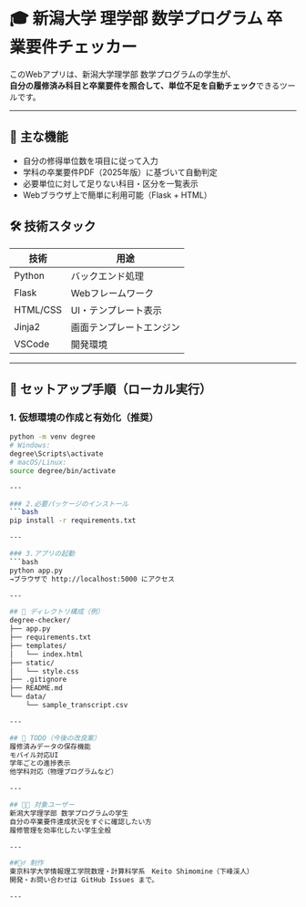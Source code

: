 # 🎓 新潟大学 理学部 数学プログラム 卒業要件チェッカー

このWebアプリは、新潟大学理学部 数学プログラムの学生が、  
**自分の履修済み科目と卒業要件を照合して、単位不足を自動チェック**できるツールです。

---

## 📌 主な機能

- 自分の修得単位数を項目に従って入力
- 学科の卒業要件PDF（2025年版）に基づいて自動判定
- 必要単位に対して足りない科目・区分を一覧表示
- Webブラウザ上で簡単に利用可能（Flask + HTML）


## 🛠️ 技術スタック

| 技術        | 用途                   |
|-------------|------------------------|
| Python      | バックエンド処理       |
| Flask       | Webフレームワーク      |
| HTML/CSS    | UI・テンプレート表示    |
| Jinja2      | 画面テンプレートエンジン |
| VSCode      | 開発環境               |

---

## 🚀 セットアップ手順（ローカル実行）
### 1. 仮想環境の作成と有効化（推奨）

```bash
python -m venv degree
# Windows:
degree\Scripts\activate
# macOS/Linux:
source degree/bin/activate

---

### 2.必要パッケージのインストール
```bash
pip install -r requirements.txt

---

### 3.アプリの起動
```bash
python app.py
→ブラウザで http://localhost:5000 にアクセス

---

## 📁 ディレクトリ構成（例）
degree-checker/
├── app.py
├── requirements.txt
├── templates/
│   └── index.html
├── static/
│   └── style.css
├── .gitignore
├── README.md
└── data/
    └── sample_transcript.csv

---

## 📝 TODO（今後の改良案）
履修済みデータの保存機能
モバイル対応UI
学年ごとの進捗表示
他学科対応（物理プログラムなど）

---

## 🧑‍💻 対象ユーザー
新潟大学理学部 数学プログラムの学生
自分の卒業要件達成状況をすぐに確認したい方
履修管理を効率化したい学生全般

---

##🙋‍♂️ 制作
東京科学大学情報理工学院数理・計算科学系　Keito Shimomine（下峰渓人）
開発・お問い合わせは GitHub Issues まで。

---

